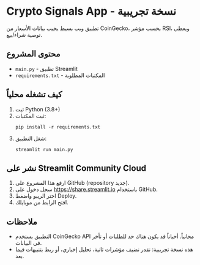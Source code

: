
# Crypto Signals App - نسخة تجريبية

تطبيق ويب بسيط يجيب بيانات الأسعار من CoinGecko، يحسب مؤشر RSI، ويعطي توصية شراء/بيع.

## محتوى المشروع
- `main.py` - تطبيق Streamlit
- `requirements.txt` - المكتبات المطلوبة

## كيف تشغله محلياً
1. ثبت Python (3.8+)
2. ثبت المكتبات:
   ```
   pip install -r requirements.txt
   ```
3. شغل التطبيق:
   ```
   streamlit run main.py
   ```

## نشر على Streamlit Community Cloud
1. ارفع هذا المشروع على GitHub (repository جديد).
2. سجل دخول على https://share.streamlit.io باستخدام GitHub.
3. اختر الريبو واضغط Deploy.
4. افتح الرابط من موبايلك.

## ملاحظات
- التطبيق يستخدم CoinGecko API مجانياً. أحياناً قد يكون هناك حد للطلبات أو تأخر في البيانات.
- هذه نسخة تجريبية: نقدر نضيف مؤشرات ثانية، تحليل إخباري، أو ربط بتنبيهات فيما بعد.
